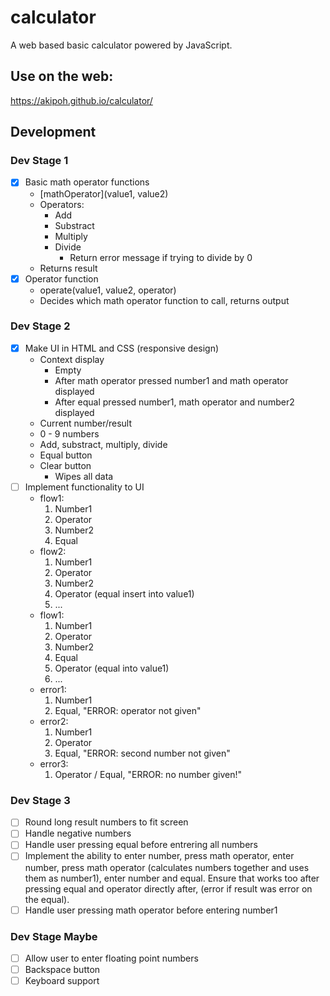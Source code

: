 # calculator

A web based basic calculator powered by JavaScript.

## Use on the web:

https://akipoh.github.io/calculator/

## Development

### Dev Stage 1

- [x] Basic math operator functions 
    - [mathOperator](value1, value2)
    - Operators:
        - Add
        - Substract
        - Multiply
        - Divide
            - Return error message if trying to divide by 0
    - Returns result
- [x] Operator function
    - operate(value1, value2, operator)
    - Decides which math operator function to call, returns output


### Dev Stage 2

- [x] Make UI in HTML and CSS (responsive design)
    - Context display
        - Empty
        - After math operator pressed number1 and math operator displayed
        - After equal pressed number1, math operator and number2 displayed
    - Current number/result
    - 0 - 9 numbers
    - Add, substract, multiply, divide
    - Equal button
    - Clear button
        - Wipes all data
- [ ] Implement functionality to UI
    - flow1:
        1. Number1
        2. Operator
        3. Number2
        4. Equal
    - flow2:
        1. Number1
        2. Operator
        3. Number2
        4. Operator (equal insert into value1) 
        5. ...
    - flow1:
        1. Number1
        2. Operator
        3. Number2
        4. Equal
        5. Operator (equal into value1)
        6. ...
    - error1:
        1. Number1
        2. Equal, "ERROR: operator not given"
    - error2:
        1. Number1
        2. Operator
        3. Equal, "ERROR: second number not given"
    - error3:
        1. Operator / Equal, "ERROR: no number given!"
    

### Dev Stage 3

- [ ] Round long result numbers to fit screen
- [ ] Handle negative numbers
- [ ] Handle user pressing equal before entrering all numbers
- [ ] Implement the ability to enter number, press math operator, enter number, press math operator (calculates numbers together and uses them as number1), enter number and equal. Ensure that works too after pressing equal and operator directly after, (error if result was error on the equal).
- [ ] Handle user pressing math operator before entering number1

### Dev Stage Maybe

- [ ] Allow user to enter floating point numbers
- [ ] Backspace button
- [ ] Keyboard support